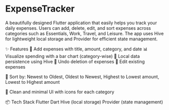 # ExpenseTracker
A beautifully designed Flutter application that easily helps you track your daily expenses. Users can add, delete, edit, and sort expenses across categories such as Essentials, Work, Travel, and Leisure. The app uses Hive for lightweight local storage and Provider for efficient state management.

✨ Features 📅 Add expenses with title, amount, category, and date 📊 Visualize spending with a bar chart (category-wise) 🧠 Local data persistence using Hive 🔄 Undo deletion of expenses 🔧 Edit existing expenses

🧭 Sort by: Newest to Oldest, Oldest to Newest, Highest to Lowest amount, Lowest to Highest amount

🎨 Clean and minimal UI with icons for each category

📦 Tech Stack Flutter Dart Hive (local storage) Provider (state management)
